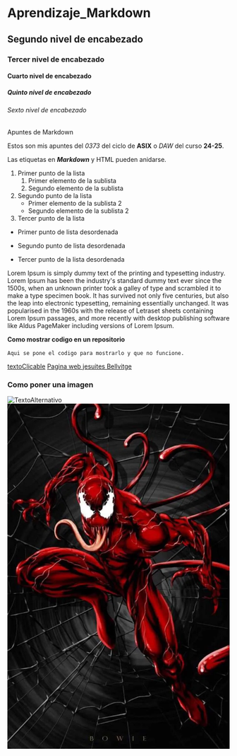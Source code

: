 # Aprendizaje_Markdown
## Segundo nivel de encabezado
### Tercer nivel de encabezado
#### Cuarto nivel de encabezado
##### Quinto nivel de encabezado
###### Sexto nivel de encabezado
Apuntes de Markdown

Estos son mis apuntes del *0373* del ciclo de **ASIX** o _DAW_ del curso __24-25__.

Las etiquetas en **_Markdown_** y HTML pueden anidarse.

1. Primer punto de la lista
    1. Primer elemento de la sublista
    2. Segundo elemento de la sublista
2. Segundo punto de la lista
    * Primer elemento de la sublista 2
    * Segundo elemento de la sublista 2
3. Tercer punto de la lista

* Primer punto de lista desordenada
- Segundo punto de lista desordenada
+ Tercer punto de la lista desordenada

Lorem Ipsum is simply dummy text of the printing and typesetting industry. Lorem Ipsum has been the industry's standard dummy text ever since the 1500s, when an unknown printer took a galley of type and scrambled it to make a type specimen book. It has survived not only five centuries, but also the leap into electronic typesetting, remaining essentially unchanged. It was popularised in the 1960s with the release of Letraset sheets containing Lorem Ipsum passages, and more recently with desktop publishing software like Aldus PageMaker including versions of Lorem Ipsum.


**Como mostrar codigo en un repositorio** 
```
Aqui se pone el codigo para mostrarlo y que no funcione.
```


[textoClicable](URL "Titulo opcional")
[Pagina web jesuites Bellvitge](https://www.fje.edu/ca/fje "Titulo opcional")


### Como poner una imagen

![TextoAlternativo](UbicacionDeLaImagen "Titulo opcional")
![Imagen Venom Carnage](https://github.com/BlancoJoel/Aprendizaje_Markdown/blob/main/imagen.jpg "Titulo opcional")